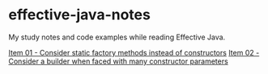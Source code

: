 # effective-java-notes
My study notes and code examples while reading Effective Java.

[Item 01 - Consider static factory methods instead of constructors](./notes/Item01.md)
[Item 02 - Consider a builder when faced with many constructor parameters](./notes/Item02.md)
